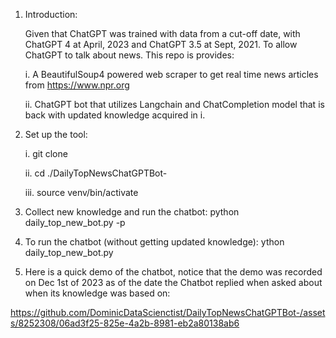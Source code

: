 1. Introduction:

   Given that ChatGPT was trained with data from a cut-off date, with ChatGPT 4 at April, 2023 and ChatGPT 3.5 at Sept, 2021. To allow ChatGPT to talk about news. This repo is provides:

   i. A BeautifulSoup4 powered web scraper to get real time news articles from https://www.npr.org

   ii. ChatGPT bot that utilizes Langchain and ChatCompletion model that is back with updated knowledge acquired in i.
  
3. Set up the tool:

   i. git clone
   
   ii. cd ./DailyTopNewsChatGPTBot-
   
   iii. source venv/bin/activate

5. Collect new knowledge and run the chatbot:
   python daily_top_new_bot.py -p

6. To run the chatbot (without getting updated knowledge):
   ython daily_top_new_bot.py
   
7. Here is a quick demo of the chatbot, notice that the demo was recorded on Dec 1st of 2023 as of the date the Chatbot replied when asked about when its knowledge was based on:



https://github.com/DominicDataScienctist/DailyTopNewsChatGPTBot-/assets/8252308/06ad3f25-825e-4a2b-8981-eb2a80138ab6

